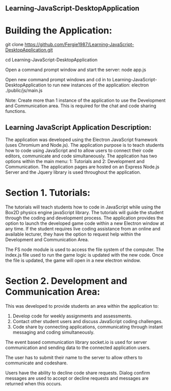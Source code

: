 ## Learning-JavaScript-DesktopApplication

# Building the Application: 

git clone https://github.com/Fergie1987/Learning-JavaScript-DesktopApplication.git

cd Learning-JavaScript-DesktopApplication

Open a command prompt window and start the server: node app.js

Open new command prompt windows and cd in to Learning-JavaScript-DesktopApplication to run new instances of the application: 
electron ./public/js/main.js

Note: Create more than 1 instance of the application to use the Development and Communication area. This is required for the chat and code sharing functions. 

## Learning JavaScript Application Description: 

The application was developed using the Electron JavaScript framework (uses Chromium and Node.js). The application purpose is to teach students how to code using JavaScript and to allow users to connect their code editors, communicate and code simultaneously. The application has two options within the main menu: 1: Tutorials and 2: Development and Communication. The application pages are hosted on an Express Node.js Server and the Jquery library is used throughout the application. 

# Section 1. Tutorials:
The tutorials will teach students how to code in JavaScript while using the Box2D physics engine javaScript library. The tutorials will guide the student through the coding and development process. The application provides the option to launch the developed game code within a new Electron window at any time.  If the student requires live coding assistance from an online and available lecturer, they have the option to request help within the Development and Communication Area. 

The FS node module is used to access the file system of the computer. The index.js file used to run the game logic is updated with the new code. Once the file is updated, the game will open in a new electron window. 

# Section 2. Development and Communication Area:

This was developed to provide students an area within the application to: 
1. Develop code for weekly assignments and assessments. 
2. Contact other student users and discuss JavaScript coding challenges. 
3. Code share by connecting applications, communicating through instant messaging and coding simultaneously. 

The event based communication library socket.io is used for server communication and sending data to the connected application users. 

The user has to submit their name to the server to allow others to communicate and codeshare.  

Users have the ability to decline code share requests. Dialog confirm messages are used to accept or decline requests and messages are returned when this occurs. 

